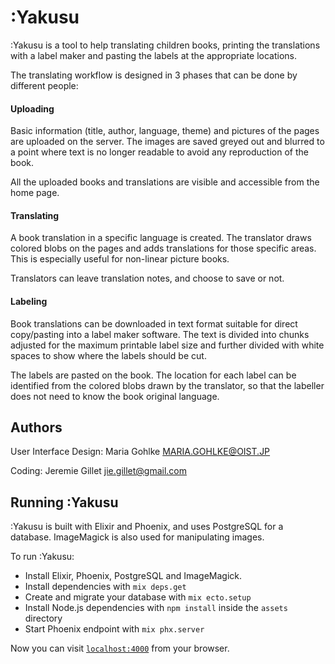 # :Yakusu

:Yakusu is a tool to help translating children books, printing the translations with a label maker and pasting the labels at the appropriate locations.

The translating workflow is designed in 3 phases that can be done by different people:

#### Uploading

Basic information (title, author, language, theme) and pictures of the pages are uploaded on the server. The images are saved greyed out and blurred to a point where text is no longer readable to avoid any reproduction of the book. 

All the uploaded books and translations are visible and accessible from the home page.

#### Translating

A book translation in a specific language is created. The translator draws colored blobs on the pages and adds translations for those specific areas. This is especially useful for non-linear picture books.

Translators can leave translation notes, and choose to save or not.

#### Labeling

Book translations can be downloaded in text format suitable for direct copy/pasting into a label maker software. The text is divided into chunks adjusted for the maximum printable label size and further divided with white spaces to show where the labels should be cut.

The labels are pasted on the book. The location for each label can be identified from the colored blobs drawn by the translator, so that the labeller does not need to know the book original language.


## Authors 

User Interface Design: Maria Gohlke <MARIA.GOHLKE@OIST.JP>

Coding: Jeremie Gillet <jie.gillet@gmail.com>

## Running :Yakusu

:Yakusu is built with Elixir and Phoenix, and uses PostgreSQL for a database. ImageMagick is also used for manipulating images.

To run :Yakusu:

  * Install Elixir, Phoenix, PostgreSQL and ImageMagick.
  * Install dependencies with `mix deps.get`
  * Create and migrate your database with `mix ecto.setup`
  * Install Node.js dependencies with `npm install` inside the `assets` directory
  * Start Phoenix endpoint with `mix phx.server`

Now you can visit [`localhost:4000`](http://localhost:4000) from your browser.

